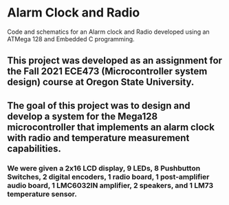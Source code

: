 # Alarm Clock and Radio
Code and schematics for an Alarm clock and Radio developed using an ATMega 128 and Embedded C programming.

## This project was developed as an assignment for the Fall 2021 ECE473 (Microcontroller system design) course at Oregon State University.
## The goal of this project was to design and develop a system for the Mega128 microcontroller that implements an alarm clock with radio and temperature measurement capabilities.
### We were given a 2x16 LCD display, 9 LEDs, 8 Pushbutton Switches, 2 digital encoders, 1 radio board, 1 post-amplifier audio board, 1 LMC6032IN amplifier, 2 speakers, and 1 LM73 temperature sensor.
